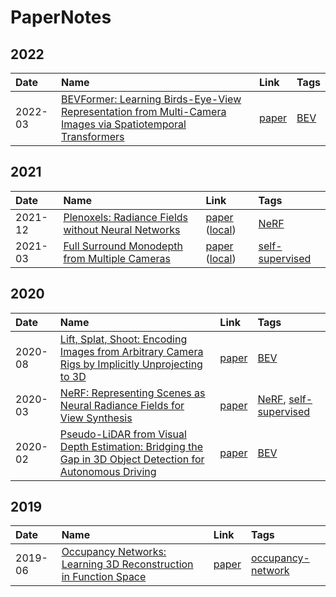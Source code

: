 



# PaperNotes

## 2022

|Date|Name|Link|Tags|
| :--- | :--- | :--- | :--- |
|2022-03|[BEVFormer: Learning Birds-Eye-View Representation from Multi-Camera Images via Spatiotemporal Transformers](notes/bevformer.md)|[paper](https://arxiv.org/abs/2203.17270)|[BEV](tags/bev.md)|

## 2021

|Date|Name|Link|Tags|
| :--- | :--- | :--- | :--- |
|2021-12|[Plenoxels: Radiance Fields without Neural Networks](notes/plenoxel.md)|[paper](https://arxiv.org/abs/2112.05131) ([local](local/plenoxel.pdf))|[NeRF](tags/nerf.md)|
|2021-03|[Full Surround Monodepth from Multiple Cameras](notes/fsm.md)|[paper](https://arxiv.org/abs/2104.00152) ([local](../local/fsm.pdf))|[self-supervised](tags/selfsupervised.md)|

## 2020

|Date|Name|Link|Tags|
| :--- | :--- | :--- | :--- |
|2020-08|[Lift, Splat, Shoot: Encoding Images from Arbitrary Camera Rigs by Implicitly Unprojecting to 3D](notes/lss.md)|[paper](https://arxiv.org/abs/2008.05711)|[BEV](tags/bev.md)|
|2020-03|[NeRF: Representing Scenes as Neural Radiance Fields for View Synthesis](notes/nerf.md)|[paper](https://arxiv.org/abs/2003.08934)|[NeRF](tags/nerf.md), [self-supervised](tags/selfsupervised.md)|
|2020-02|[Pseudo-LiDAR from Visual Depth Estimation: Bridging the Gap in 3D Object Detection for Autonomous Driving](notes/pseudolidar.md)|[paper](https://arxiv.org/abs/1812.07179)|[BEV](tags/bev.md)|

## 2019

|Date|Name|Link|Tags|
| :--- | :--- | :--- | :--- |
|2019-06|[Occupancy Networks: Learning 3D Reconstruction in Function Space](notes/ON.md)|[paper](https://www.cvlibs.net/publications/Mescheder2019CVPR.pdf)|[occupancy-network](tags/on.md)|